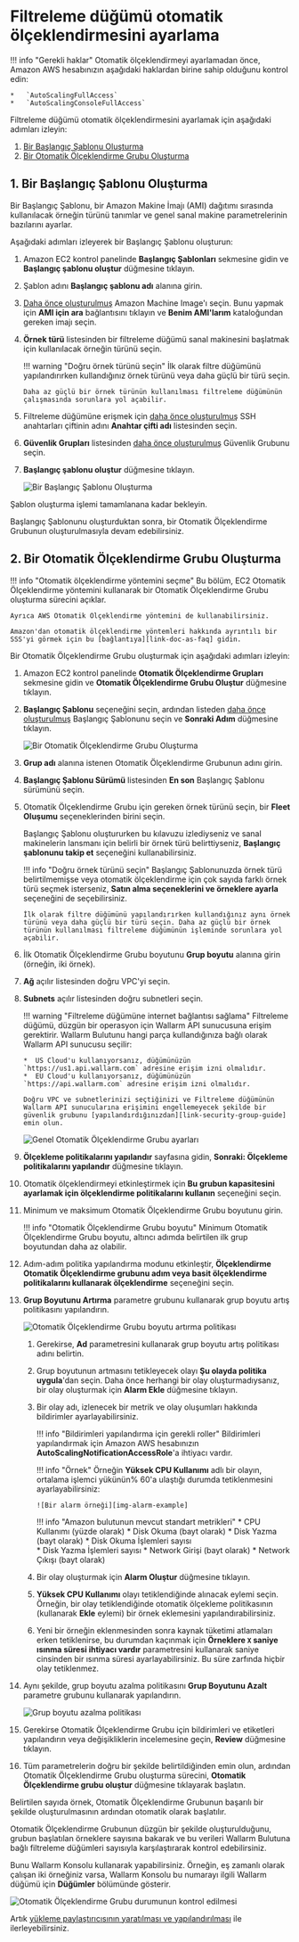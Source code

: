 [link-doc-ami-creation]:        create-image.md
[link-doc-lb-guide]:            load-balancing-guide.md

[link-ssh-keys-guide]:          ../../../installation/cloud-platforms/aws/ami.md#1-create-a-pair-of-ssh-keys
[link-security-group-guide]:    ../../../installation/cloud-platforms/aws/ami.md#2-create-a-security-group

[link-doc-as-faq]:              https://aws.amazon.com/autoscaling/faqs/

[img-create-lt-wizard]:         ../../../images/installation-ami/auto-scaling/common/autoscaling-group-guide/create-launch-template.png
[img-create-asg-wizard]:        ../../../images/installation-ami/auto-scaling/common/autoscaling-group-guide/create-asg-with-template.png
[img-asg-wizard-1]:             ../../../images/installation-ami/auto-scaling/common/autoscaling-group-guide/asg-wizard-1.png
[img-asg-increase-policy]:      ../../../images/installation-ami/auto-scaling/common/autoscaling-group-guide/group-size-increase.png
[img-asg-decrease-policy]:      ../../../images/installation-ami/auto-scaling/common/autoscaling-group-guide/group-size-decrease.png
[img-alarm-example]:            ../../../images/installation-ami/auto-scaling/common/autoscaling-group-guide/alarm-example.png
[img-check-asg-in-cloud]:       ../../../images/cloud-node-status.png

[anchor-lt]:    #1-creating-a-launch-template
[anchor-asg]:   #2-creating-an-auto-scaling-group

#   Filtreleme düğümü otomatik ölçeklendirmesini ayarlama

!!! info "Gerekli haklar"
    Otomatik ölçeklendirmeyi ayarlamadan önce, Amazon AWS hesabınızın aşağıdaki haklardan birine sahip olduğunu kontrol edin:
    
    *   `AutoScalingFullAccess`
    *   `AutoScalingConsoleFullAccess`

Filtreleme düğümü otomatik ölçeklendirmesini ayarlamak için aşağıdaki adımları izleyin:
1.  [Bir Başlangıç Şablonu Oluşturma][anchor-lt]
2.  [Bir Otomatik Ölçeklendirme Grubu Oluşturma][anchor-asg]

##  1.  Bir Başlangıç Şablonu Oluşturma

Bir Başlangıç Şablonu, bir Amazon Makine İmajı (AMI) dağıtımı sırasında kullanılacak örneğin türünü tanımlar ve genel sanal makine parametrelerinin bazılarını ayarlar.

Aşağıdaki adımları izleyerek bir Başlangıç Şablonu oluşturun:

1.  Amazon EC2 kontrol panelinde **Başlangıç Şablonları** sekmesine gidin ve **Başlangıç şablonu oluştur** düğmesine tıklayın.

2.  Şablon adını **Başlangıç şablonu adı** alanına girin.

3.  [Daha önce oluşturulmuş][link-doc-ami-creation] Amazon Machine Image'ı seçin. Bunu yapmak için **AMI için ara** bağlantısını tıklayın ve **Benim AMI'larım** kataloğundan gereken imajı seçin.

4.  **Örnek türü** listesinden bir filtreleme düğümü sanal makinesini başlatmak için kullanılacak örneğin türünü seçin.

    !!! warning "Doğru örnek türünü seçin"
        İlk olarak filtre düğümünü yapılandırırken kullandığınız örnek türünü veya daha güçlü bir türü seçin.
        
        Daha az güçlü bir örnek türünün kullanılması filtreleme düğümünün çalışmasında sorunlara yol açabilir.

5.  Filtreleme düğümüne erişmek için [daha önce oluşturulmuş][link-ssh-keys-guide] SSH anahtarları çiftinin adını **Anahtar çifti adı** listesinden seçin.

6.  **Güvenlik Grupları** listesinden [daha önce oluşturulmuş][link-security-group-guide] Güvenlik Grubunu seçin.

7.  **Başlangıç şablonu oluştur** düğmesine tıklayın.

    ![Bir Başlangıç Şablonu Oluşturma][img-create-lt-wizard]
    
Şablon oluşturma işlemi tamamlanana kadar bekleyin.

Başlangıç Şablonunu oluşturduktan sonra, bir Otomatik Ölçeklendirme Grubunun oluşturulmasıyla devam edebilirsiniz.

##  2.  Bir Otomatik Ölçeklendirme Grubu Oluşturma

!!! info "Otomatik ölçeklendirme yöntemini seçme"
    Bu bölüm, EC2 Otomatik Ölçeklendirme yöntemini kullanarak bir Otomatik Ölçeklendirme Grubu oluşturma sürecini açıklar. 

    Ayrıca AWS Otomatik Ölçeklendirme yöntemini de kullanabilirsiniz. 

    Amazon'dan otomatik ölçeklendirme yöntemleri hakkında ayrıntılı bir SSS'yi görmek için bu [bağlantıya][link-doc-as-faq] gidin.

Bir Otomatik Ölçeklendirme Grubu oluşturmak için aşağıdaki adımları izleyin:

1.  Amazon EC2 kontrol panelinde **Otomatik Ölçeklendirme Grupları** sekmesine gidin ve **Otomatik Ölçeklendirme Grubu Oluştur** düğmesine tıklayın.

2.  **Başlangıç Şablonu** seçeneğini seçin, ardından listeden [daha önce oluşturulmuş][anchor-lt] Başlangıç Şablonunu seçin ve **Sonraki Adım** düğmesine tıklayın. 

    ![Bir Otomatik Ölçeklendirme Grubu Oluşturma][img-create-asg-wizard]
    
3.  **Grup adı** alanına istenen Otomatik Ölçeklendirme Grubunun adını girin.

4.  **Başlangıç Şablonu Sürümü** listesinden **En son** Başlangıç Şablonu sürümünü seçin.

5.  Otomatik Ölçeklendirme Grubu için gereken örnek türünü seçin, bir **Fleet Oluşumu** seçeneklerinden birini seçin.

    Başlangıç Şablonu oluştururken bu kılavuzu izlediyseniz ve sanal makinelerin lansmanı için belirli bir örnek türü belirttiyseniz, **Başlangıç şablonunu takip et** seçeneğini kullanabilirsiniz.
    
    !!! info "Doğru örnek türünü seçin"
        Başlangıç Şablonunuzda örnek türü belirtilmemişse veya otomatik ölçeklendirme için çok sayıda farklı örnek türü seçmek isterseniz, **Satın alma seçeneklerini ve örneklere ayarla** seçeneğini de seçebilirsiniz.
        
        İlk olarak filtre düğümünü yapılandırırken kullandığınız aynı örnek türünü veya daha güçlü bir türü seçin. Daha az güçlü bir örnek türünün kullanılması filtreleme düğümünün işleminde sorunlara yol açabilir.

6.  İlk Otomatik Ölçeklendirme Grubu boyutunu **Grup boyutu** alanına girin (örneğin, iki örnek).

7.  **Ağ** açılır listesinden doğru VPC'yi seçin.

8.  **Subnets** açılır listesinden doğru subnetleri seçin.

    !!! warning "Filtreleme düğümüne internet bağlantısı sağlama"
        Filtreleme düğümü, düzgün bir operasyon için Wallarm API sunucusuna erişim gerektirir. Wallarm Bulutunu hangi parça kullandığınıza bağlı olarak Wallarm API sunucusu seçilir:
        
        *  US Cloud'u kullanıyorsanız, düğümünüzün `https://us1.api.wallarm.com` adresine erişim izni olmalıdır.
        *  EU Cloud'u kullanıyorsanız, düğümünüzün `https://api.wallarm.com` adresine erişim izni olmalıdır.

        Doğru VPC ve subnetlerinizi seçtiğinizi ve Filtreleme düğümünün Wallarm API sunucularına erişimini engellemeyecek şekilde bir güvenlik grubunu [yapılandırdığınızdan][link-security-group-guide] emin olun.

    ![Genel Otomatik Ölçeklendirme Grubu ayarları][img-asg-wizard-1]
    
9.  **Ölçekleme politikalarını yapılandır** sayfasına gidin, **Sonraki: Ölçekleme politikalarını yapılandır** düğmesine tıklayın.

10. Otomatik ölçeklendirmeyi etkinleştirmek için **Bu grubun kapasitesini ayarlamak için ölçeklendirme politikalarını kullanın** seçeneğini seçin.

11. Minimum ve maksimum Otomatik Ölçeklendirme Grubu boyutunu girin.

    !!! info "Otomatik Ölçeklendirme Grubu boyutu"
        Minimum Otomatik Ölçeklendirme Grubu boyutu, altıncı adımda belirtilen ilk grup boyutundan daha az olabilir.
    
12. Adım-adım politika yapılandırma modunu etkinleştir, **Ölçeklendirme Otomatik Ölçeklendirme grubunu adım veya basit ölçeklendirme politikalarını kullanarak ölçeklendirme** seçeneğini seçin.

13. **Grup Boyutunu Artırma** parametre grubunu kullanarak grup boyutu artış politikasını yapılandırın.

    ![Otomatik Ölçeklendirme Grubu boyutu artırma politikası][img-asg-increase-policy]
    
    1.  Gerekirse, **Ad** parametresini kullanarak grup boyutu artış politikası adını belirtin.

    2.  Grup boyutunun artmasını tetikleyecek olayı **Şu olayda politika uygula**'dan seçin. Daha önce herhangi bir olay oluşturmadıysanız, bir olay oluşturmak için **Alarm Ekle** düğmesine tıklayın.

    3.  Bir olay adı, izlenecek bir metrik ve olay oluşumları hakkında bildirimler ayarlayabilirsiniz.
    
        !!! info "Bildirimleri yapılandırma için gerekli roller"
            Bildirimleri yapılandırmak için Amazon AWS hesabınızın **AutoScalingNotificationAccessRole**'a ihtiyacı vardır.
        
        !!! info "Örnek"
            Örneğin **Yüksek CPU Kullanımı** adlı bir olayın, ortalama işlemci yükünün% 60'a ulaştığı durumda tetiklenmesini ayarlayabilirsiniz:
            
            ![Bir alarm örneği][img-alarm-example]
        
        
        
        !!! info "Amazon bulutunun mevcut standart metrikleri"
            *   CPU Kullanımı (yüzde olarak)
            *   Disk Okuma (bayt olarak)
            *   Disk Yazma (bayt olarak)
            *   Disk Okuma İşlemleri sayısı  
            *   Disk Yazma İşlemleri sayısı 
            *   Network Girişi (bayt olarak) 
            *   Network Çıkışı (bayt olarak)

    4.  Bir olay oluşturmak için **Alarm Oluştur** düğmesine tıklayın.
    
    5.  **Yüksek CPU Kullanımı** olayı tetiklendiğinde alınacak eylemi seçin. Örneğin, bir olay tetiklendiğinde otomatik ölçekleme politikasının (kullanarak **Ekle** eylemi) bir örnek eklemesini yapılandırabilirsiniz.
    
    6.  Yeni bir örneğin eklenmesinden sonra kaynak tüketimi atlamaları erken tetiklenirse, bu durumdan kaçınmak için **Örneklere `X` saniye ısınma süresi ihtiyacı vardır** parametresini kullanarak saniye cinsinden bir ısınma süresi ayarlayabilirsiniz. Bu süre zarfında hiçbir olay tetiklenmez.
    
14. Aynı şekilde, grup boyutu azalma politikasını **Grup Boyutunu Azalt** parametre grubunu kullanarak yapılandırın.

    ![Grup boyutu azalma politikası][img-asg-decrease-policy]
    
15. Gerekirse Otomatik Ölçeklendirme Grubu için bildirimleri ve etiketleri yapılandırın veya değişikliklerin incelemesine geçin, **Review** düğmesine tıklayın.

16. Tüm parametrelerin doğru bir şekilde belirtildiğinden emin olun, ardından Otomatik Ölçeklendirme Grubu oluşturma sürecini, **Otomatik Ölçeklendirme grubu oluştur** düğmesine tıklayarak başlatın.

Belirtilen sayıda örnek, Otomatik Ölçeklendirme Grubunun başarılı bir şekilde oluşturulmasının ardından otomatik olarak başlatılır.

Otomatik Ölçeklendirme Grubunun düzgün bir şekilde oluşturulduğunu, grubun başlatılan örneklere sayısına bakarak ve bu verileri Wallarm Bulutuna bağlı filtreleme düğümleri sayısıyla karşılaştırarak kontrol edebilirsiniz.

Bunu Wallarm Konsolu kullanarak yapabilirsiniz. Örneğin, eş zamanlı olarak çalışan iki örneğiniz varsa, Wallarm Konsolu bu numarayı ilgili Wallarm düğümü için **Düğümler** bölümünde gösterir.

![Otomatik Ölçeklendirme Grubu durumunun kontrol edilmesi][img-check-asg-in-cloud]

Artık [yükleme paylaştırıcısının yaratılması ve yapılandırılması][link-doc-lb-guide] ile ilerleyebilirsiniz.